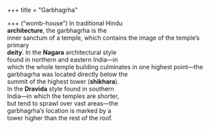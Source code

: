 +++
title = "Garbhagrha"

+++
(“womb-house”) In traditional Hindu  
**architecture**, the garbhagrha is the  
inner sanctum of a temple, which contains the image of the temple’s primary  
**deity**. In the **Nagara** architectural style  
found in northern and eastern India—in  
which the whole temple building culminates in one highest point—the garbhagrha was located directly below the  
summit of the highest tower (**shikhara**).  
In the **Dravida** style found in southern  
India—in which the temples are shorter,  
but tend to sprawl over vast areas—the  
garbhagrha’s location is marked by a  
tower higher than the rest of the roof.